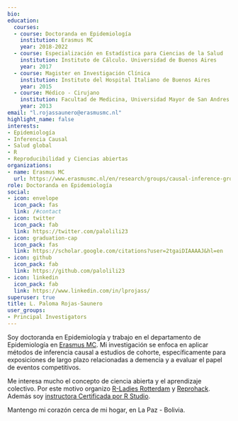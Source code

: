 ```yaml
---
bio: 
education:
  courses:
  - course: Doctoranda en Epidemiología
    institution: Erasmus MC
    year: 2018-2022
  - course: Especialización en Estadística para Ciencias de la Salud
    institution: Instituto de Cálculo. Universidad de Buenos Aires
    year: 2017
  - course: Magister en Investigación Clínica
    institution: Instituto del Hospital Italiano de Buenos Aires
    year: 2015
  - course: Médico - Cirujano
    institution: Facultad de Medicina, Universidad Mayor de San Andres
    year: 2013
email: "l.rojassaunero@erasmusmc.nl"
highlight_name: false
interests:
- Epidemiología
- Inferencia Causal
- Salud global
- R
- Reproducibilidad y Ciencias abiertas
organizations:
- name: Erasmus MC
  url: https://www.erasmusmc.nl/en/research/groups/causal-inference-group
role: Doctoranda en Epidemiología
social:
- icon: envelope
  icon_pack: fas
  link: /#contact
- icon: twitter
  icon_pack: fab
  link: https://twitter.com/palolili23
- icon: graduation-cap
  icon_pack: fas
  link: https://scholar.google.com/citations?user=2tgaiDIAAAAJ&hl=en
- icon: github
  icon_pack: fab
  link: https://github.com/palolili23
- icon: linkedin
  icon_pack: fab
  link: https://www.linkedin.com/in/lprojass/
superuser: true
title: L. Paloma Rojas-Saunero
user_groups:
- Principal Investigators
---
```


Soy doctoranda en Epidemiología y trabajo en el departamento de Epidemiología en [Erasmus MC](https://www.erasmusmc.nl/en/research/groups/causal-inference-group). Mi investigación se enfoca en aplicar métodos de inferencia causal a estudios de cohorte, específicamente para exposiciones de largo plazo relacionadas a demencia y a evaluar el papel de eventos competitivos. 

Me interesa mucho el concepto de ciencia abierta y el aprendizaje colectivo. Por este motivo organizo [R-Ladies Rotterdam](https://twitter.com/rladiesrdam) y [Reprohack](https://reprohack.github.io/reprohack-hq/). Además soy [instructora Certificada por R Studio](https://education.rstudio.com/trainers/people/rojas-saunero+paloma/).

Mantengo mi corazón cerca de mi hogar, en La Paz - Bolivia.

